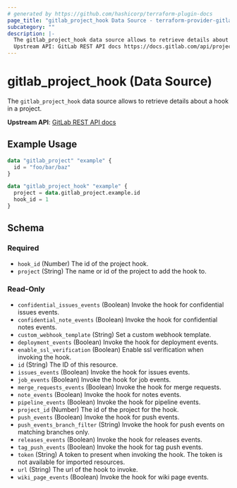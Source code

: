 ```yaml
---
# generated by https://github.com/hashicorp/terraform-plugin-docs
page_title: "gitlab_project_hook Data Source - terraform-provider-gitlab"
subcategory: ""
description: |-
  The gitlab_project_hook data source allows to retrieve details about a hook in a project.
  Upstream API: GitLab REST API docs https://docs.gitlab.com/api/projects/#get-project-hook
---
```


# gitlab_project_hook (Data Source)

The `gitlab_project_hook` data source allows to retrieve details about a hook in a project.

**Upstream API**: [GitLab REST API docs](https://docs.gitlab.com/api/projects/#get-project-hook)

## Example Usage

```terraform
data "gitlab_project" "example" {
  id = "foo/bar/baz"
}

data "gitlab_project_hook" "example" {
  project = data.gitlab_project.example.id
  hook_id = 1
}
```

<!-- schema generated by tfplugindocs -->
## Schema

### Required

- `hook_id` (Number) The id of the project hook.
- `project` (String) The name or id of the project to add the hook to.

### Read-Only

- `confidential_issues_events` (Boolean) Invoke the hook for confidential issues events.
- `confidential_note_events` (Boolean) Invoke the hook for confidential notes events.
- `custom_webhook_template` (String) Set a custom webhook template.
- `deployment_events` (Boolean) Invoke the hook for deployment events.
- `enable_ssl_verification` (Boolean) Enable ssl verification when invoking the hook.
- `id` (String) The ID of this resource.
- `issues_events` (Boolean) Invoke the hook for issues events.
- `job_events` (Boolean) Invoke the hook for job events.
- `merge_requests_events` (Boolean) Invoke the hook for merge requests.
- `note_events` (Boolean) Invoke the hook for notes events.
- `pipeline_events` (Boolean) Invoke the hook for pipeline events.
- `project_id` (Number) The id of the project for the hook.
- `push_events` (Boolean) Invoke the hook for push events.
- `push_events_branch_filter` (String) Invoke the hook for push events on matching branches only.
- `releases_events` (Boolean) Invoke the hook for releases events.
- `tag_push_events` (Boolean) Invoke the hook for tag push events.
- `token` (String) A token to present when invoking the hook. The token is not available for imported resources.
- `url` (String) The url of the hook to invoke.
- `wiki_page_events` (Boolean) Invoke the hook for wiki page events.
